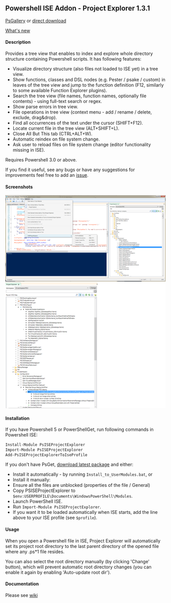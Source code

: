 ## Powershell ISE Addon - Project Explorer 1.3.1

[PsGallery](https://www.powershellgallery.com/packages/PsISEProjectExplorer) or [direct download](https://github.com/mgr32/PsISEProjectExplorer/releases/latest)

[What's new](https://github.com/mgr32/PsISEProjectExplorer/wiki/What's-new)

#### Description

Provides a tree view that enables to index and explore whole directory structure containing Powershell scripts. It has following features:

* Visualize directory structure (also files not loaded to ISE yet) in a tree view.
* Show functions, classes and DSL nodes (e.g. Pester / psake / custom) in leaves of the tree view and jump to the function definition (F12, similarly to some available Function Explorer plugins).
* Search the tree view (file names, function names, optionally file contents) - using full-text search or regex.
* Show parse errors in tree view.
* File operations in tree view (context menu - add / rename / delete, exclude, drag&drop).
* Find all occurrences of the text under the cursor (SHIFT+F12).
* Locate current file in the tree view (ALT+SHIFT+L).
* Close All But This tab (CTRL+ALT+W).
* Automatic reindex on file system change.
* Ask user to reload files on file system change (editor functionality missing in ISE).


Requires Powershell 3.0 or above.

If you find it useful, see any bugs or have any suggestions for improvements feel free to add an <a href="https://github.com/mgr32/PsISEProjectExplorer/issues">issue</a>.

#### Screenshots
![ScreenShot](./PsISEProjectExplorer_screen.png?raw=true)
![ScreenShot](./PsISEProjectExplorer_screen_dsl.png?raw=true)

#### Installation

If you have Powershell 5 or PowerShellGet, run following commands in Powershell ISE:
```
Install-Module PsISEProjectExplorer
Import-Module PsISEProjectExplorer
Add-PsISEProjectExplorerToIseProfile
```

If you don't have PsGet, [download latest package](https://github.com/mgr32/PsISEProjectExplorer/releases/latest) and either:
* Install it automatically - by running `Install_to_UserModules.bat`, or
* Install it manually:
 * Ensure all the files are unblocked (properties of the file / General)
 * Copy PSISEProjectExplorer to `$env:USERPROFILE\Documents\WindowsPowerShell\Modules`.
 * Launch PowerShell ISE.
 * Run `Import-Module PsISEProjectExplorer`.
 * If you want it to be loaded automatically when ISE starts, add the line above to your ISE profile (see `$profile`).

#### Usage

When you open a Powershell file in ISE, Project Explorer will automatically set its project root directory to the last parent directory of the opened file where any .ps*1 file resides. 

You can also select the root directory manually (by clicking 'Change' button), which will prevent automatic root directory changes (you can enable it again by enabling 'Auto-update root dir').

#### Documentation

Please see [wiki](https://github.com/mgr32/PsISEProjectExplorer/wiki)

